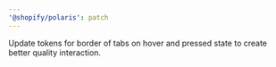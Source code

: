 ```yaml
---
'@shopify/polaris': patch
---
```


Update tokens for border of tabs on hover and pressed state to create better quality interaction.
